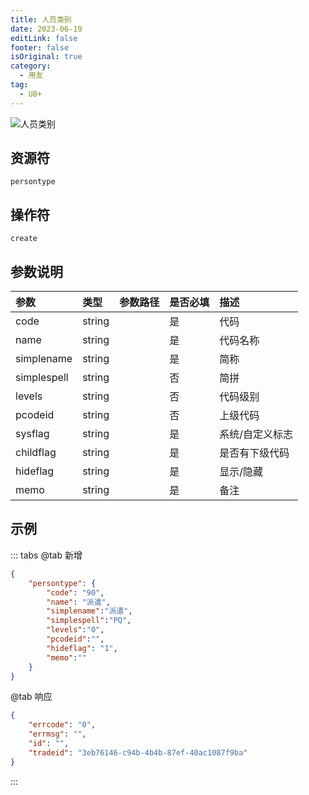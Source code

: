 ```yaml
---
title: 人员类别
date: 2023-06-19
editLink: false
footer: false
isOriginal: true
category:
  - 用友
tag:
  - U8+
---
```


![人员类别](https://nas.ilyl.life:8092/yonyou/persontype.gif)

## 资源符

`persontype`
  
## 操作符

`create`

## 参数说明

|参数|类型|参数路径|是否必填|描述|
|:-|:-|:-|:-|:-|
|code|string||是|代码|
|name|string||是|代码名称|
|simplename|string||是|简称|
|simplespell|string||否|简拼|
|levels|string||否|代码级别|
|pcodeid|string||否|上级代码|
|sysflag|string||是|系统/自定义标志|
|childflag|string||是|是否有下级代码|
|hideflag|string||是|显示/隐藏|
|memo|string||是|备注|

## 示例

::: tabs
@tab 新增

```json
{
    "persontype": {
        "code": "90",
        "name": "派遣",
        "simplename":"派遣",
        "simplespell":"PQ",
        "levels":"0",
        "pcodeid":"",
        "hideflag": "1",
        "memo":""
    }
}
```

@tab 响应

```json
{
    "errcode": "0",
    "errmsg": "",
    "id": "",
    "tradeid": "3eb76146-c94b-4b4b-87ef-40ac1087f9ba"
}
```

:::
